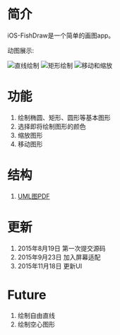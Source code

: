 # 简介
iOS-FishDraw是一个简单的画图app。

动图展示:

![直线绘制](http://7xnrog.com1.z0.glb.clouddn.com/github_iOS-FishDraw-show-01.gif)
![矩形绘制](http://7xnrog.com1.z0.glb.clouddn.com/github_iOS-FishDraw-show-02.gif)
![移动和缩放](http://7xnrog.com1.z0.glb.clouddn.com/github_iOS-FishDraw-show-03.gif)
# 功能
1. 绘制椭圆、矩形、圆形等基本图形
2. 选择即将绘制图形的颜色
3. 缩放图形
4. 移动图形

# 结构
1. [UML图PDF](https://github.com/summertian4/iOS-FishDraw/blob/master/FishDraw/FishDraw.pdf)


# 更新
1. 2015年8月19日  第一次提交源码
2. 2015年9月23日  加入屏幕适配
3. 2015年11月18日 更新UI

# Future
1. 绘制自由直线
2. 绘制空心图形
